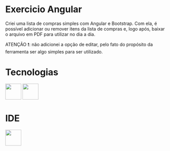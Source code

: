 # Exercicio Angular

Criei uma lista de compras simples com Angular e Bootstrap. Com ela, é possível adicionar ou remover itens da lista de compras e, logo após, baixar o arquivo em PDF para utilizar no dia a dia.

ATENÇÃO :exclamation:: não adicionei a opção de editar, pelo fato do propósito da ferramenta ser algo simples para ser utilizado.

# Tecnologias 

<img src="https://cdn.jsdelivr.net/gh/devicons/devicon/icons/angularjs/angularjs-original.svg" width="50" height="50"/> <img src="https://cdn.jsdelivr.net/gh/devicons/devicon/icons/bootstrap/bootstrap-original-wordmark.svg" width="50" height="50"/>
                      
# IDE

<img src="https://cdn.jsdelivr.net/gh/devicons/devicon/icons/vscode/vscode-original-wordmark.svg" width="50" height="50"/>
          
